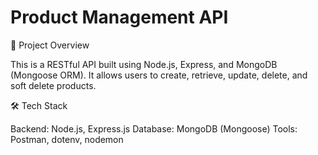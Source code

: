 # Product Management API
📌 Project Overview

This is a RESTful API built using Node.js, Express, and MongoDB (Mongoose ORM). It allows users to create, retrieve, update, delete, and soft delete products.

🛠 Tech Stack

Backend: Node.js, Express.js
Database: MongoDB (Mongoose)
Tools: Postman, dotenv, nodemon

